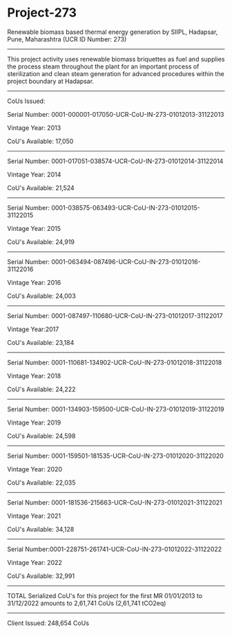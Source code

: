 # Project-273
Renewable biomass based thermal energy generation by SIIPL, Hadapsar, Pune, Maharashtra (UCR ID Number: 273)
____________
This project activity uses renewable biomass briquettes as fuel and supplies the process steam throughout the plant for an important process of sterilization and clean steam generation for advanced procedures within the project boundary at Hadapsar.
________________
CoUs Issued:

Serial Number: 0001-000001-017050-UCR-CoU-IN-273-01012013-31122013

Vintage Year: 2013

CoU's Available: 17,050
___________________
Serial Number: 0001-017051-038574-UCR-CoU-IN-273-01012014-31122014

Vintage Year: 2014

CoU's Available: 21,524
__________________
Serial Number: 0001-038575-063493-UCR-CoU-IN-273-01012015-31122015

Vintage Year: 2015

CoU's Available: 24,919
_____________________
Serial Number: 0001-063494-087496-UCR-CoU-IN-273-01012016-31122016

Vintage Year: 2016

CoU's Available: 24,003
____________________________
Serial Number: 0001-087497-110680-UCR-CoU-IN-273-01012017-31122017

Vintage Year:2017

CoU's Available: 23,184
____________________________
Serial Number: 0001-110681-134902-UCR-CoU-IN-273-01012018-31122018

Vintage Year: 2018

CoU's Available: 24,222
____________________
Serial Number: 0001-134903-159500-UCR-CoU-IN-273-01012019-31122019

Vintage Year: 2019

CoU's Available: 24,598
____________________________
Serial Number: 0001-159501-181535-UCR-CoU-IN-273-01012020-31122020

Vintage Year: 2020

CoU's Available: 22,035
___________________________
Serial Number: 0001-181536-215663-UCR-CoU-IN-273-01012021-31122021

Vintage Year: 2021

CoU's Available: 34,128
____________________
Serial Number:0001-228751-261741-UCR-CoU-IN-273-01012022-31122022

Vintage Year: 2022

CoU's Available: 32,991
_________________________
TOTAL Serialized CoU's for this project for the first MR 01/01/2013 to 31/12/2022 amounts to 2,61,741 CoUs (2,61,741 tCO2eq)
_________________
Client Issued: 248,654 CoUs
